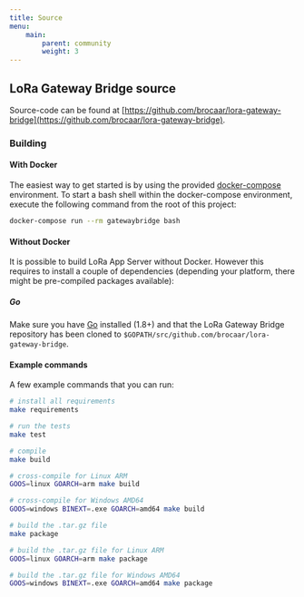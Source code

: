 ```yaml
---
title: Source
menu:
    main:
        parent: community
        weight: 3
---
```


## LoRa Gateway Bridge source

Source-code can be found at [https://github.com/brocaar/lora-gateway-bridge](https://github.com/brocaar/lora-gateway-bridge).

### Building

#### With Docker

The easiest way to get started is by using the provided 
[docker-compose](https://docs.docker.com/compose/) environment. To start a bash
shell within the docker-compose environment, execute the following command from
the root of this project:

```bash
docker-compose run --rm gatewaybridge bash
```

#### Without Docker

It is possible to build LoRa App Server without Docker. However this requires
to install a couple of dependencies (depending your platform, there might be
pre-compiled packages available):

##### Go

Make sure you have [Go](https://golang.org/) installed (1.8+) and that the LoRa
Gateway Bridge repository has been cloned to 
`$GOPATH/src/github.com/brocaar/lora-gateway-bridge`.

#### Example commands

A few example commands that you can run:

```bash
# install all requirements
make requirements

# run the tests
make test

# compile
make build

# cross-compile for Linux ARM
GOOS=linux GOARCH=arm make build

# cross-compile for Windows AMD64
GOOS=windows BINEXT=.exe GOARCH=amd64 make build

# build the .tar.gz file
make package

# build the .tar.gz file for Linux ARM
GOOS=linux GOARCH=arm make package

# build the .tar.gz file for Windows AMD64
GOOS=windows BINEXT=.exe GOARCH=amd64 make package
```
